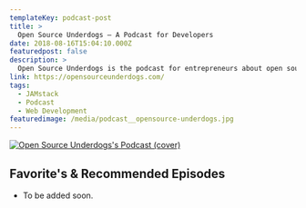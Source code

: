 ```yaml
---
templateKey: podcast-post
title: >
  Open Source Underdogs — A Podcast for Developers
date: 2018-08-16T15:04:10.000Z
featuredpost: false
description: >
  Open Source Underdogs is the podcast for entrepreneurs about open source software. In each episode, the hosts chat with a founder or leader to explore how they are building thriving businesses around open source software.
link: https://opensourceunderdogs.com/
tags:
  - JAMstack
  - Podcast
  - Web Development
featuredimage: /media/podcast__opensource-underdogs.jpg
---
```


[![Open Source Underdogs's Podcast (cover)](/media/podcast__opensource-underdogs.jpg)](https://opensourceunderdogs.com/ "Go to Open Source Underdogs's Podcast website")

## Favorite's & Recommended Episodes

- To be added soon.
